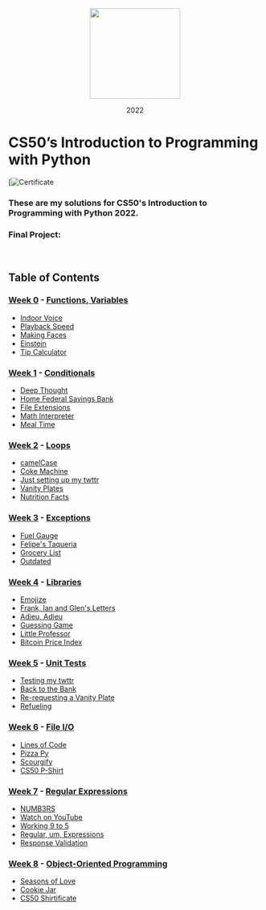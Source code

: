 <div align=center>
    <img src="https://upload.wikimedia.org/wikipedia/en/thumb/2/29/Harvard_shield_wreath.svg/1200px-Harvard_shield_wreath.svg.png" height=180>
    <p> 2022</p>
</div>

# CS50’s Introduction to Programming with Python
[![Certificate]()
### These are my solutions for CS50's Introduction to Programming with Python 2022.
### Final Project: []()
<br/>

## Table of Contents
### [Week 0](/Week%200/) - [Functions, Variables](https://cs50.harvard.edu/python/2022/weeks/0/)
- [Indoor Voice]()
- [Playback Speed]()
- [Making Faces]()
- [Einstein]()
- [Tip Calculator]()

### [Week 1](/Week%201/) - [Conditionals](https://cs50.harvard.edu/python/2022/weeks/1/)
- [Deep Thought]()
- [Home Federal Savings Bank]()
- [File Extensions]()
- [Math Interpreter]()
- [Meal Time]()

### [Week 2](/Week%202/) - [Loops](https://cs50.harvard.edu/python/2022/weeks/2/)
- [camelCase]()
- [Coke Machine]()
- [Just setting up my twttr]()
- [Vanity Plates]()
- [Nutrition Facts]()

### [Week 3](/Week%203/) - [Exceptions](https://cs50.harvard.edu/python/2022/weeks/3/)
- [Fuel Gauge]()
- [Felipe's Taqueria]()
- [Grocery List]()
- [Outdated]()

### [Week 4](/Week%204/) - [Libraries](https://cs50.harvard.edu/python/2022/weeks/4/)
- [Emojize]()
- [Frank, Ian and Glen's Letters]()
- [Adieu, Adieu]()
- [Guessing Game]()
- [Little Professor]()
- [Bitcoin Price Index]()

### [Week 5](/Week%205/) - [Unit Tests](https://cs50.harvard.edu/python/2022/weeks/5/)
- [Testing my twttr]()
- [Back to the Bank]()
- [Re-requesting a Vanity Plate]()
- [Refueling]()

### [Week 6](/Week%206/) - [File I/O](https://cs50.harvard.edu/python/2022/weeks/6/)
- [Lines of Code]()
- [Pizza Py]()
- [Scourgify]()
- [CS50 P-Shirt]()

### [Week 7](/Week%207/) - [Regular Expressions](https://cs50.harvard.edu/python/2022/weeks/7/)
- [NUMB3RS]()
- [Watch on YouTube]()
- [Working 9 to 5]()
- [Regular, um, Expressions]()
- [Response Validation]()

### [Week 8](/Week%208/) - [Object-Oriented Programming](https://cs50.harvard.edu/python/2022/weeks/8)
- [Seasons of Love]()
- [Cookie Jar]()
- [CS50 Shirtificate]()
